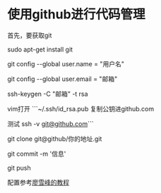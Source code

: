 # 使用github进行代码管理
首先，要获取git

sudo apt-get install git 

git config --global user.name = "用户名"

git config --global user.email = "邮箱"

ssh-keygen -C "邮箱" -t rsa

vim打开 ```~/.ssh/id_rsa.pub 复制公钥进github.com

测试 ssh -v git@github.com```

git clone git@github/你的地址.git

git commit -m '信息'

git push


配置参考[廖雪峰的教程](https://www.cnblogs.com/cocowool/archive/2010/10/19/1855616.html)

